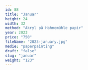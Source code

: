 ```yaml
---
id: 88
title: "Januar"
height: 24
width: 32
method: "Akryl på Hahnemühle papir"
year: 2023
price: "750"
fileName: "2023-january.jpg"
medie: "paperpainting"
draft: "false"
slug: "januar"
weight: "123"
---
```

